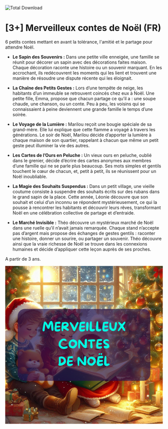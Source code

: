![Total Download](https://img.shields.io/github/downloads/telmi-store/merveilleux-contes-de-noel/total.svg)

# [3+] Merveilleux contes de Noël (FR)

6 petits contes mettant en avant la tolérance, l'amitié et le partage pour attendre Noël.

- **Le Sapin des Souvenirs :**
Dans une petite ville enneigée, une famille se réunit pour décorer un sapin avec des décorations faites maison. Chaque décoration raconte une histoire ou un souvenir marquant. En les accrochant, ils redécouvrent les moments qui les lient et trouvent une manière de résoudre une dispute récente qui les éloignait.

- **La Chaîne des Petits Gestes :**
Lors d’une tempête de neige, les habitants d’un immeuble se retrouvent coincés chez eux à Noël. Une petite fille, Emma, propose que chacun partage ce qu’il a : une soupe chaude, une chanson, ou un conte. Peu à peu, les voisins qui se connaissaient à peine deviennent une grande famille le temps d’une soirée.

- **Le Voyage de la Lumière :**
Marilou reçoit une bougie spéciale de sa grand-mère. Elle lui explique que cette flamme a voyagé à travers les générations. Le soir de Noël, Marilou décide d’apporter la lumière à chaque maison de son quartier, rappelant à chacun que même un petit geste peut illuminer la vie des autres.

- **Les Cartes de l’Ours en Peluche :**
Un vieux ours en peluche, oublié dans le grenier, décide d’écrire des cartes anonymes aux membres d’une famille qui ne se parle plus beaucoup. Ses mots simples et gentils touchent le cœur de chacun, et, petit à petit, ils se réunissent pour un Noël inoubliable.

- **La Magie des Souhaits Suspendus :**
Dans un petit village, une vieille coutume consiste à suspendre des souhaits écrits sur des rubans dans le grand sapin de la place. Cette année, Léonie découvre que son souhait et celui d’un inconnu se répondent mystérieusement, ce qui la pousse à rencontrer les habitants et découvrir leurs rêves, transformant Noël en une célébration collective de partage et d’entraide.

- **Le Marché Invisible :**
Théo découvre un mystérieux marché de Noël dans une ruelle qu’il n’avait jamais remarquée. Chaque stand n’accepte pas d’argent mais propose des échanges de gestes gentils : raconter une histoire, donner un sourire, ou partager un souvenir. Théo découvre ainsi que la vraie richesse de Noël se trouve dans les connexions humaines et décide d’appliquer cette leçon auprès de ses proches.

A partir de 3 ans.

![Cover de Merveilleux contes de Noël](https://raw.githubusercontent.com/telmi-store/merveilleux-contes-de-noel/main/cover.png)
